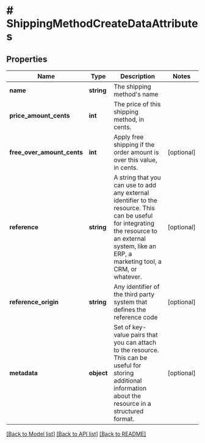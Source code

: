 # # ShippingMethodCreateDataAttributes

## Properties

Name | Type | Description | Notes
------------ | ------------- | ------------- | -------------
**name** | **string** | The shipping method&#39;s name |
**price_amount_cents** | **int** | The price of this shipping method, in cents. |
**free_over_amount_cents** | **int** | Apply free shipping if the order amount is over this value, in cents. | [optional]
**reference** | **string** | A string that you can use to add any external identifier to the resource. This can be useful for integrating the resource to an external system, like an ERP, a marketing tool, a CRM, or whatever. | [optional]
**reference_origin** | **string** | Any identifier of the third party system that defines the reference code | [optional]
**metadata** | **object** | Set of key-value pairs that you can attach to the resource. This can be useful for storing additional information about the resource in a structured format. | [optional]

[[Back to Model list]](../../README.md#models) [[Back to API list]](../../README.md#endpoints) [[Back to README]](../../README.md)
